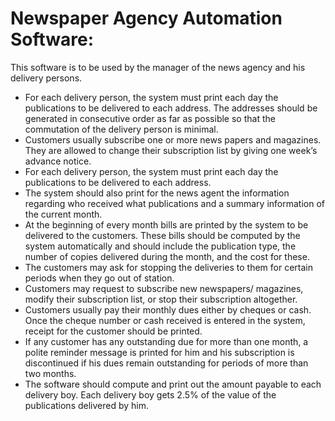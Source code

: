 # Newspaper Agency Automation Software:

This software is to be used by the manager of the news agency and his delivery persons.
  * For each delivery person, the system must print each day the publications to be delivered to each address. The addresses should be generated in consecutive order as far as possible so that the commutation of the delivery person is minimal.
  * Customers usually subscribe one or more news papers and magazines. They are allowed to change their subscription list by giving one week’s advance notice.
  * For each delivery person, the system must print each day the publications to be delivered to each address.
  * The system should also print for the news agent the information regarding who received what publications and a summary information of the current month.
  * At the beginning of every month bills are printed by the system to be delivered to the customers. These bills should be computed by the system automatically and should include the publication type, the number of copies delivered during the month, and the cost for these.
  * The customers may ask for stopping the deliveries to them for certain periods when they go out of station.
  * Customers may request to subscribe new newspapers/ magazines, modify their subscription list, or stop their subscription altogether.
  * Customers usually pay their monthly dues either by cheques or cash. Once the cheque number or cash received is entered in the system, receipt for the customer should be printed.
  * If any customer has any outstanding due for more than one month, a polite reminder message is printed for him and his subscription is discontinued if his dues remain outstanding for periods of more than two months.
  * The software should compute and print out the amount payable to each delivery boy. Each delivery boy gets 2.5% of the value of the publications delivered by him.
